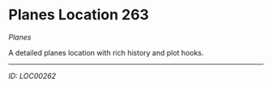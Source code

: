 # Planes Location 263

*Planes*

A detailed planes location with rich history and plot hooks.

---
*ID: LOC00262*
